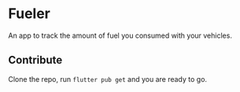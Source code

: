 # Fueler

An app to track the amount of fuel you consumed with your vehicles.

## Contribute

Clone the repo, run `flutter pub get` and you are ready to go.
